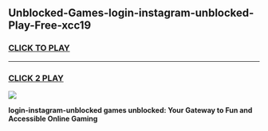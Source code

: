
## Unblocked-Games-login-instagram-unblocked-Play-Free-xcc19
<h3>
<a href="https://premium76.site?title=login-instagram-unblocked&ref=18A1">CLICK TO PLAY</a></h3>
<hr>

<h3>
<a href="https://premium76.site?title=login-instagram-unblocked&ref=18A1">CLICK 2 PLAY</a>
  
</h3>

<a href="https://premium76.site?title=login-instagram-unblocked&ref=18A1"><img src="https://clearcache.store/games.png"></a>


**login-instagram-unblocked games unblocked: Your Gateway to Fun and Accessible Online Gaming**
